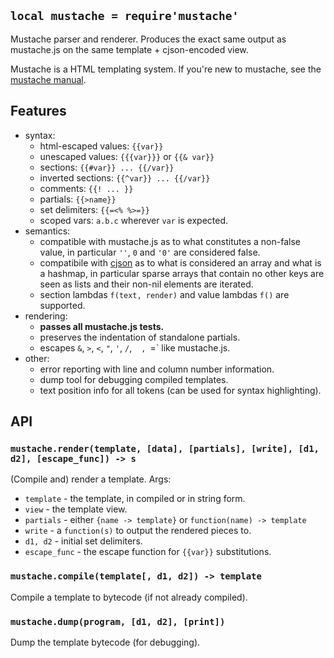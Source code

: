 
## `local mustache = require'mustache'`

Mustache parser and renderer. Produces the exact same output as mustache.js
on the same template + cjson-encoded view.

Mustache is a HTML templating system. If you're new to mustache, see the
[mustache manual](https://mustache.github.io/mustache.5.html).

## Features

* syntax:
	* html-escaped values: `{{var}}`
	* unescaped values: `{{{var}}}` or `{{& var}}`
	* sections: `{{#var}} ... {{/var}}`
	* inverted sections: `{{^var}} ... {{/var}}`
	* comments: `{{! ... }}`
	* partials: `{{>name}}`
	* set delimiters: `{{=<% %>=}}`
	* scoped vars: `a.b.c` wherever `var` is expected.
* semantics:
	* compatible with mustache.js as to what constitutes a non-false value,
	in particular `''`, `0` and `'0'` are considered false.
	* compatibile with [cjson](cjson.md) as to what is considered an array
	and what is a hashmap, in particular sparse arrays that contain
	no other keys are seen as lists and their non-nil elements are iterated.
	* section lambdas `f(text, render)` and value lambdas `f()` are supported.
* rendering:
	* __passes all mustache.js tests.__
	* preserves the indentation of standalone partials.
	* escapes `&`, `>`, `<`, `"`, `'`, `/`, ` ` `, `=` like mustache.js.
* other:
	* error reporting with line and column number information.
	* dump tool for debugging compiled templates.
	* text position info for all tokens (can be used for syntax highlighting).


## API

### `mustache.render(template, [data], [partials], [write], [d1, d2], [escape_func]) -> s`

(Compile and) render a template. Args:

  * `template` - the template, in compiled or in string form.
  * `view` - the template view.
  * `partials` - either `{name -> template}` or `function(name) -> template`
  * `write` - a `function(s)` to output the rendered pieces to.
  * `d1, d2` - initial set delimiters.
  * `escape_func` - the escape function for `{{var}}` substitutions.

### `mustache.compile(template[, d1, d2]) -> template`

Compile a template to bytecode (if not already compiled).

### `mustache.dump(program, [d1, d2], [print])`

Dump the template bytecode (for debugging).
